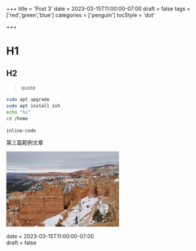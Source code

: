 +++
title = 'Post 3'
date = 2023-03-15T11:00:00-07:00
draft = false
tags = ['red','green','blue']
categories = ['penguin']
tocStyle = 'dot'

+++

# H1
## H2
> quote

```sh
sudo apt upgrade
sudo apt install zsh
echo "hi"
cd /home
```

`inline-code`



第三篇範例文章

![Bryce Canyon National Park](bryce-canyon.jpg)


date = 2023-03-15T11:00:00-07:00  
draft = false  

<!-- {{<gist-title "server-vcgencmd.js" penyt 95a0b903a236dcc9feac0b5c8663395a server-vcgencmd.js>}} -->